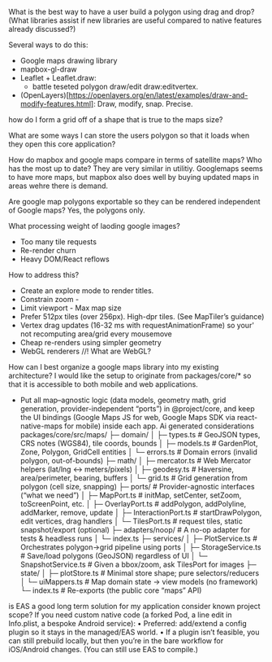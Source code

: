 
What is the best way to have a user build a polygon using drag and drop? (What libraries assist if new libraries are useful compared to native features already discussed?)

Several ways to do this:
- Google maps drawing library
- mapbox-gl-draw
- Leaflet + Leaflet.draw:
    - battle teseted polygon draw/edit draw:editvertex.
- (OpenLayers)[https://openlayers.org/en/latest/examples/draw-and-modify-features.html]: Draw, modify, snap. Precise.

how do I form a grid off of a shape that is true to the maps size?


What are some ways I can store the users polygon so that it loads when they open this core application?

How do mapbox and google maps compare in terms of satellite maps?  Who has the most up to date?
They are very similar in utilitiy.  Googlemaps seems to have more maps, but mapbox also does well by buying updated maps in areas wehre there is demand.


Are google map polygons exportable so they can be rendered independent of Google maps?
Yes, the polygons only.

What processing weight of laoding google images? 
- Too many tile requests
- Re-render churn
- Heavy DOM/React reflows

How to address this?
- Create an explore mode to render titles.
- Constrain zoom - 
- Limit viewport - Max map size
- Prefer 512px tiles (over 256px).  High-dpr tiles. (See MapTiler’s guidance)
- Vertex drag updates (16-32 ms with requestAnimationFrame) so your' not recomputing area/grid every mousemove
- Cheap re-renders using simpler geometry
- WebGL renderers //! What are WebGL?


How can I best organize a google maps library into my existing architecture?  I would like the setup to originate from packages/core/* so that it is accessible to both mobile and web applications.
- Put all map–agnostic logic (data models, geometry math, grid generation, provider-independent “ports”) in @project/core, and keep the UI bindings (Google Maps JS for web, Google Maps SDK via react-native-maps for mobile) inside each app. 
Ai generated considerations
packages/core/src/maps/
├─ domain/
│  ├─ types.ts                 # GeoJSON types, CRS notes (WGS84), tile coords, bounds
│  ├─ models.ts               # GardenPlot, Zone, Polygon, GridCell entities
│  └─ errors.ts               # Domain errors (invalid polygon, out-of-bounds)
├─ math/
│  ├─ mercator.ts             # Web Mercator helpers (lat/lng <-> meters/pixels)
│  ├─ geodesy.ts              # Haversine, area/perimeter, bearing, buffers
│  └─ grid.ts                 # Grid generation from polygon (cell size, snapping)
├─ ports/                     # Provider-agnostic interfaces (“what we need”)
│  ├─ MapPort.ts              # initMap, setCenter, setZoom, toScreenPoint, etc.
│  ├─ OverlayPort.ts          # addPolygon, addPolyline, addMarker, remove, update
│  ├─ InteractionPort.ts      # startDrawPolygon, edit vertices, drag handlers
│  └─ TilesPort.ts            # request tiles, static snapshot/export (optional)
├─ adapters/noop/             # A no-op adapter for tests & headless runs
│  └─ index.ts
├─ services/
│  ├─ PlotService.ts          # Orchestrates polygon→grid pipeline using ports
│  ├─ StorageService.ts       # Save/load polygons (GeoJSON) regardless of UI
│  └─ SnapshotService.ts      # Given a bbox/zoom, ask TilesPort for images
├─ state/
│  ├─ plotStore.ts            # Minimal store shape; pure selectors/reducers
│  └─ uiMappers.ts            # Map domain state → view models (no framework)
└─ index.ts                   # Re-exports (the public core “maps” API)


is EAS a good long term solution for my application consider known project scope?
If you need custom native code (a forked Pod, a line edit in Info.plist, a bespoke Android service):
	•	Preferred: add/extend a config plugin so it stays in the managed/EAS world.
	•	If a plugin isn’t feasible, you can still prebuild locally, but then you’re in the bare workflow for iOS/Android changes. (You can still use EAS to compile.)